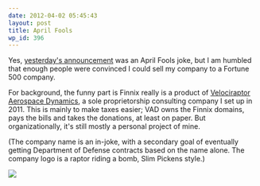 ```yaml
---
date: 2012-04-02 05:45:43
layout: post
title: April Fools
wp_id: 396
---
```

Yes, [yesterday's announcement](https://blog.finnix.org/2012/03/31/boeing-acquires-finnix/) was an April Fools joke, but I am humbled that enough people were convinced I could sell my company to a Fortune 500 company.

For background, the funny part is Finnix really is a product of [Velociraptor Aerospace Dynamics](https://www.velociraptors.info/vad/ "Velociraptor Aerospace Dynamics"), a sole proprietorship consulting company I set up in 2011. This is mainly to make taxes easier; VAD owns the Finnix domains, pays the bills and takes the donations, at least on paper. But organizationally, it's still mostly a personal project of mine.

(The company name is an in-joke, with a secondary goal of eventually getting Department of Defense contracts based on the name alone. The company logo is a raptor riding a bomb, Slim Pickens style.)

[![](https://www.velociraptors.info/vad/vad_logo.gif)](https://www.velociraptors.info/vad/ "Velociraptor Aerospace Dynamics")
